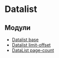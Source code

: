 # Datalist

## Модули

- [Datalist base](lib-datalist-base)
- [Datalist limit-offset](lib-datalist-limit-offset)
- [DataList page-count](lib-datalist-page-count)